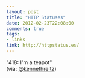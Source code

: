 ```yaml
---
layout: post
title: "HTTP Statuses"
date: 2012-02-23T22:08:00
comments: true
tags:
- links
link: http://httpstatus.es/
---
```

"418: I'm a teapot"  
(via: [@kennethreitz](http://twitter.com/kennethreitz/status/172879753672536064 "@kennethreitz"))
